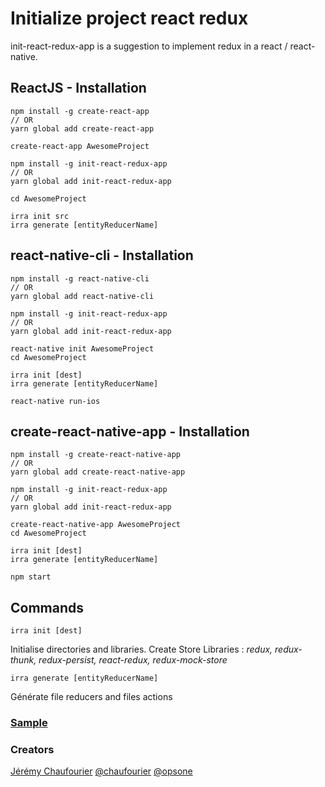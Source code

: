 # Initialize project react redux

init-react-redux-app is a suggestion to implement redux in a react / react-native.

## ReactJS - Installation

```
npm install -g create-react-app
// OR
yarn global add create-react-app

create-react-app AwesomeProject

npm install -g init-react-redux-app
// OR
yarn global add init-react-redux-app

cd AwesomeProject

irra init src
irra generate [entityReducerName]
```
## react-native-cli - Installation

```
npm install -g react-native-cli
// OR
yarn global add react-native-cli

npm install -g init-react-redux-app
// OR
yarn global add init-react-redux-app

react-native init AwesomeProject
cd AwesomeProject

irra init [dest]
irra generate [entityReducerName]

react-native run-ios
```

## create-react-native-app - Installation

```
npm install -g create-react-native-app
// OR
yarn global add create-react-native-app

npm install -g init-react-redux-app
// OR
yarn global add init-react-redux-app

create-react-native-app AwesomeProject
cd AwesomeProject

irra init [dest]
irra generate [entityReducerName]

npm start
```

## Commands

```
irra init [dest]
```

Initialise directories and libraries. Create Store
Libraries : *redux, redux-thunk, redux-persist, react-redux, redux-mock-store*

```
irra generate [entityReducerName]
```

Générate file reducers and files actions

### [Sample](https://github.com/opsone/init-react-redux-app/tree/master/sample)

### Creators
[Jérémy Chaufourier](http://github.com/batosai)
[@chaufourier](https://twitter.com/chaufourier)
[@opsone](https://twitter.com/opsone)

